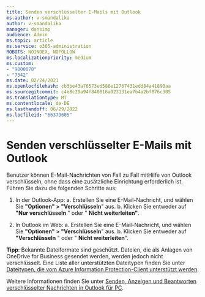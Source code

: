 ```yaml
---
title: Senden verschlüsselter E-Mails mit Outlook
ms.author: v-smandalika
author: v-smandalika
manager: dansimp
audience: Admin
ms.topic: article
ms.service: o365-administration
ROBOTS: NOINDEX, NOFOLLOW
ms.localizationpriority: medium
ms.custom:
- "9000078"
- "7342"
ms.date: 02/24/2021
ms.openlocfilehash: cb3be43a76573ed586e12767431edd84a41890aa
ms.sourcegitcommit: c4e8c29a94f840816a023131ea7b4a2bf876c305
ms.translationtype: MT
ms.contentlocale: de-DE
ms.lasthandoff: 06/29/2022
ms.locfileid: "66379605"
---
```

# <a name="send-encrypted-email-using-outlook"></a>Senden verschlüsselter E-Mails mit Outlook

Benutzer können E-Mail-Nachrichten von Fall zu Fall mitHilfe von Outlook verschlüsseln, ohne dass eine zusätzliche Einrichtung erforderlich ist. Führen Sie dazu die folgenden Schritte aus:

1. In der Outlook-App: a. Erstellen Sie eine E-Mail-Nachricht, und wählen Sie **"Optionen" > "Verschlüsseln**" aus.
    b. Klicken Sie entweder auf **"Nur verschlüsseln** " oder " **Nicht weiterleiten"**.

2. In Outlook im Web: a. Erstellen Sie eine E-Mail-Nachricht, und wählen Sie **"Optionen" > "Verschlüsseln**" aus.
    b. Klicken Sie entweder auf **"Verschlüsseln** " oder " **Nicht weiterleiten**".

**Tipp**: Bekannte Dateiformate sind geschützt. Dateien, die als Anlagen von OneDrive for Business gesendet werden, werden jedoch nicht verschlüsselt. Eine Liste aller unterstützten Dateitypen finden Sie unter [Dateitypen, die vom Azure Information Protection-Client unterstützt werden](https://docs.microsoft.com/azure/information-protection/rms-client/client-admin-guide-file-types).

Weitere Informationen finden Sie unter [Senden, Anzeigen und Beantworten verschlüsselter Nachrichten in Outlook für PC](https://support.microsoft.com/topic/send-view-and-reply-to-encrypted-messages-in-outlook-for-pc-eaa43495-9bbb-4fca-922a-df90dee51980).
